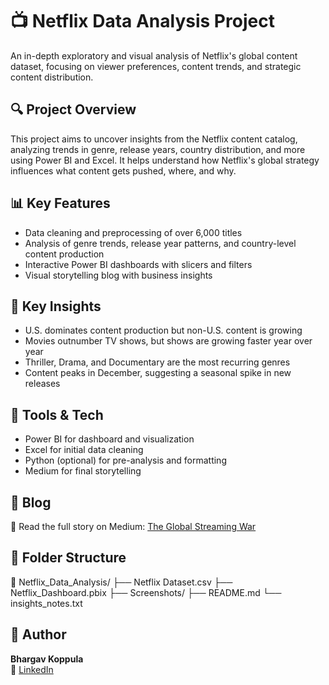 # 📺 Netflix Data Analysis Project

An in-depth exploratory and visual analysis of Netflix's global content dataset, focusing on viewer preferences, content trends, and strategic content distribution.

## 🔍 Project Overview
This project aims to uncover insights from the Netflix content catalog, analyzing trends in genre, release years, country distribution, and more using Power BI and Excel. It helps understand how Netflix's global strategy influences what content gets pushed, where, and why.

## 📊 Key Features
- Data cleaning and preprocessing of over 6,000 titles
- Analysis of genre trends, release year patterns, and country-level content production
- Interactive Power BI dashboards with slicers and filters
- Visual storytelling blog with business insights

## 🚀 Key Insights
- U.S. dominates content production but non-U.S. content is growing
- Movies outnumber TV shows, but shows are growing faster year over year
- Thriller, Drama, and Documentary are the most recurring genres
- Content peaks in December, suggesting a seasonal spike in new releases

## 📌 Tools & Tech
- Power BI for dashboard and visualization
- Excel for initial data cleaning
- Python (optional) for pre-analysis and formatting
- Medium for final storytelling

## 📝 Blog
📖 Read the full story on Medium: [The Global Streaming War](https://medium.com/@bhargavkoppula/the-global-streaming-war-what-netflix-data-reveals-about-viewer-trends-383a8d45b626)

## 📂 Folder Structure
📁 Netflix_Data_Analysis/
├── Netflix Dataset.csv
├── Netflix_Dashboard.pbix
├── Screenshots/
├── README.md
└── insights_notes.txt

## 🙌 Author
**Bhargav Koppula**  
🔗 [LinkedIn](https://linkedin.com/in/bhargav-koppula) 


